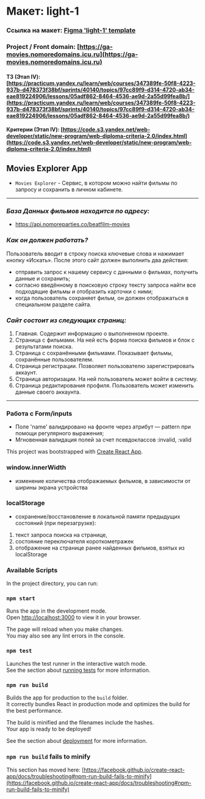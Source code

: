 # Макет: light-1

### Ссылка на макет: [Figma 'light-1' template](https://www.figma.com/file/6FMWkB94wE7KTkcCgUXtnC/light-1?type=design&node-id=932-3961&mode=design&t=VCMDVvNjAbCo2lft-0)

### Project / Front domain: [https://ga-movies.nomoredomains.icu.ru](https://ga-movies.nomoredomains.icu.ru)
#### ТЗ (Этап IV): [https://practicum.yandex.ru/learn/web/courses/347389fe-50f8-4223-937b-d478373f38bf/sprints/40140/topics/97cc89f9-d314-4720-ab34-eae819224906/lessons/05adf862-8464-4536-ae9d-2a55d99fea8b/](https://practicum.yandex.ru/learn/web/courses/347389fe-50f8-4223-937b-d478373f38bf/sprints/40140/topics/97cc89f9-d314-4720-ab34-eae819224906/lessons/05adf862-8464-4536-ae9d-2a55d99fea8b/)
#### Критерии (Этап IV): [https://code.s3.yandex.net/web-developer/static/new-program/web-diploma-criteria-2.0/index.html](https://code.s3.yandex.net/web-developer/static/new-program/web-diploma-criteria-2.0/index.html)

## Movies Explorer App
- `Movies Explorer` - Сервис, в котором можно найти фильмы по запросу и сохранить в личном кабинете.

---

### *База Данных фильмов находится по адресу:*

-  https://api.nomoreparties.co/beatfilm-movies

 
### *Как он должен работать?*
Пользователь вводит в строку поиска ключевые слова и нажимает кнопку «Искать». 
После этого сайт должен выполнить два действия:
- отправить запрос к нашему сервису с данными о фильмах, получить данные и сохранить;
- согласно введённому в поисковую строку тексту запроса найти все подходящие фильмы и отобразить карточки с ними;
- когда пользователь сохраняет фильм, он должен отображаться в специальном разделе сайта.

### *Сайт состоит из следующих страниц:*
1. Главная. Содержит информацию о выполненном проекте.
2. Страница с фильмами. На ней есть форма поиска фильмов и блок с результатами поиска.
3. Страница с сохранёнными фильмами. Показывает фильмы, сохранённые пользователем.
4. Страница регистрации. Позволяет пользователю зарегистрировать аккаунт.
5. Страница авторизации. На ней пользователь может войти в систему.
6. Страница редактирования профиля. Пользователь может изменить данные своего аккаунта.

--- 

### Работа с Form/inputs
- Поле 'name' валидировано на фронте через атрибут — pattern при помощи регулярного выражения; 
- Мгновенная валидация полей за счет псевдоклассов :invalid, :valid

This project was bootstrapped with [Create React App](https://github.com/facebook/create-react-app).


### window.innerWidth 
- изменение количества отображаемых фильмов, в зависимости от ширины экрана устройства

### localStorage
- сохранение/восстановление в локальной памяти предыдущих состояний (при перезагрузке): 
1. текст запроса поиска на странице,
2. состояние переключателя короткометражек 
3. отображение на странице ранее найденных фильмов, взятых из localStorage


### Available Scripts

In the project directory, you can run:

### `npm start`

Runs the app in the development mode.\
Open [http://localhost:3000](http://localhost:3000) to view it in your browser.

The page will reload when you make changes.\
You may also see any lint errors in the console.

### `npm test`

Launches the test runner in the interactive watch mode.\
See the section about [running tests](https://facebook.github.io/create-react-app/docs/running-tests) for more information.

### `npm run build`

Builds the app for production to the `build` folder.\
It correctly bundles React in production mode and optimizes the build for the best performance.

The build is minified and the filenames include the hashes.\
Your app is ready to be deployed!

See the section about [deployment](https://facebook.github.io/create-react-app/docs/deployment) for more information.


### `npm run build` fails to minify

This section has moved here: [https://facebook.github.io/create-react-app/docs/troubleshooting#npm-run-build-fails-to-minify](https://facebook.github.io/create-react-app/docs/troubleshooting#npm-run-build-fails-to-minify)
